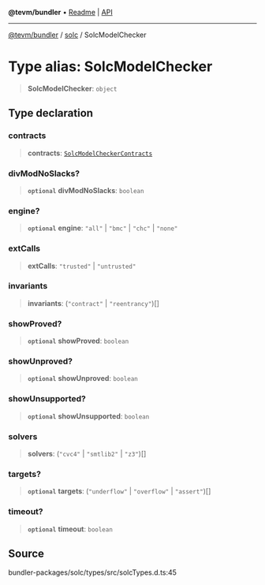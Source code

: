 **@tevm/bundler** • [Readme](../../README.md) \| [API](../../modules.md)

***

[@tevm/bundler](../../README.md) / [solc](../README.md) / SolcModelChecker

# Type alias: SolcModelChecker

> **SolcModelChecker**: `object`

## Type declaration

### contracts

> **contracts**: [`SolcModelCheckerContracts`](SolcModelCheckerContracts.md)

### divModNoSlacks?

> **`optional`** **divModNoSlacks**: `boolean`

### engine?

> **`optional`** **engine**: `"all"` \| `"bmc"` \| `"chc"` \| `"none"`

### extCalls

> **extCalls**: `"trusted"` \| `"untrusted"`

### invariants

> **invariants**: (`"contract"` \| `"reentrancy"`)[]

### showProved?

> **`optional`** **showProved**: `boolean`

### showUnproved?

> **`optional`** **showUnproved**: `boolean`

### showUnsupported?

> **`optional`** **showUnsupported**: `boolean`

### solvers

> **solvers**: (`"cvc4"` \| `"smtlib2"` \| `"z3"`)[]

### targets?

> **`optional`** **targets**: (`"underflow"` \| `"overflow"` \| `"assert"`)[]

### timeout?

> **`optional`** **timeout**: `boolean`

## Source

bundler-packages/solc/types/src/solcTypes.d.ts:45

